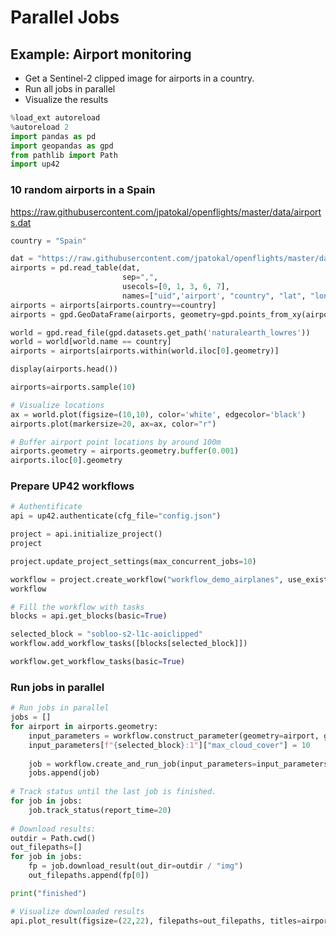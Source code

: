 # Parallel Jobs

## Example: Airport monitoring

- Get a Sentinel-2 clipped image for airports in a country. 
- Run all jobs in parallel
- Visualize the results


```python
%load_ext autoreload
%autoreload 2
import pandas as pd
import geopandas as gpd
from pathlib import Path
import up42
```

### 10 random airports in a Spain

https://raw.githubusercontent.com/jpatokal/openflights/master/data/airports.dat


```python
country = "Spain"

dat = "https://raw.githubusercontent.com/jpatokal/openflights/master/data/airports.dat"
airports = pd.read_table(dat, 
                         sep=",", 
                         usecols=[0, 1, 3, 6, 7], 
                         names=["uid",'airport', "country", "lat", "lon"])
airports = airports[airports.country==country]
airports = gpd.GeoDataFrame(airports, geometry=gpd.points_from_xy(airports.lon, airports.lat))

world = gpd.read_file(gpd.datasets.get_path('naturalearth_lowres'))
world = world[world.name == country]
airports = airports[airports.within(world.iloc[0].geometry)]

display(airports.head())
```


```python
airports=airports.sample(10)
```


```python
# Visualize locations
ax = world.plot(figsize=(10,10), color='white', edgecolor='black')
airports.plot(markersize=20, ax=ax, color="r")
```


```python
# Buffer airport point locations by around 100m
airports.geometry = airports.geometry.buffer(0.001)
airports.iloc[0].geometry
```

### Prepare UP42 workflows


```python
# Authentificate
api = up42.authenticate(cfg_file="config.json")
```


```python
project = api.initialize_project()
project
```


```python
project.update_project_settings(max_concurrent_jobs=10)
```


```python
workflow = project.create_workflow("workflow_demo_airplanes", use_existing=True)
workflow
```


```python
# Fill the workflow with tasks
blocks = api.get_blocks(basic=True)

selected_block = "sobloo-s2-l1c-aoiclipped"
workflow.add_workflow_tasks([blocks[selected_block]])

workflow.get_workflow_tasks(basic=True)
```

### Run jobs in parallel


```python
# Run jobs in parallel
jobs = []
for airport in airports.geometry:
    input_parameters = workflow.construct_parameter(geometry=airport, geometry_operation="bbox")
    input_parameters[f"{selected_block}:1"]["max_cloud_cover"] = 10
    
    job = workflow.create_and_run_job(input_parameters=input_parameters)
    jobs.append(job)
    
# Track status until the last job is finished.
for job in jobs:
    job.track_status(report_time=20)
    
# Download results:
outdir = Path.cwd()
out_filepaths=[]
for job in jobs:
    fp = job.download_result(out_dir=outdir / "img")
    out_filepaths.append(fp[0])

print("finished")
```


```python
# Visualize downloaded results
api.plot_result(figsize=(22,22), filepaths=out_filepaths, titles=airports.airport.to_list())
```


```python

```
